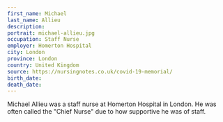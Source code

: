 ```yaml
---
first_name: Michael
last_name: Allieu
description: 
portrait: michael-allieu.jpg
occupation: Staff Nurse
employer: Homerton Hospital
city: London
province: London
country: United Kingdom
source: https://nursingnotes.co.uk/covid-19-memorial/
birth_date: 
death_date: 
---
```


Michael Allieu was a staff nurse at Homerton Hospital in London. He was often called the "Chief Nurse" due to how supportive he was of staff.